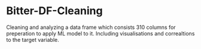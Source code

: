 # Bitter-DF-Cleaning
Cleaning and analyzing a data frame which consists 310 columns for preperation to apply ML model to it.
Including visualisations and correaltions to the target variable.
